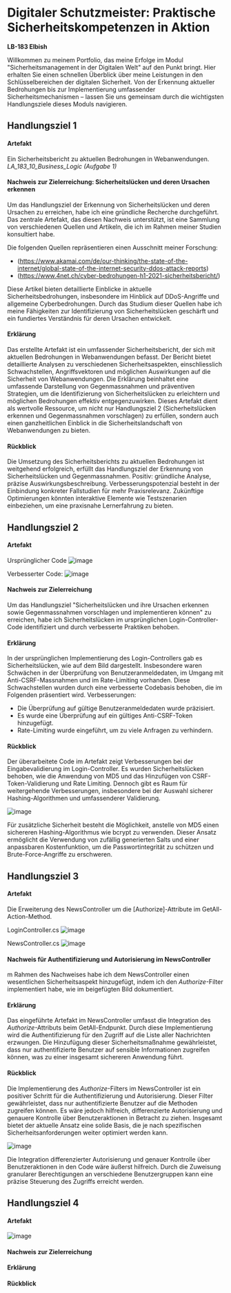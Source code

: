 # Digitaler Schutzmeister: Praktische Sicherheitskompetenzen in Aktion
**LB-183 Elbish** 

Willkommen zu meinem Portfolio, das meine Erfolge im Modul "Sicherheitsmanagement in der Digitalen Welt" auf den Punkt bringt. Hier erhalten Sie einen schnellen Überblick über meine Leistungen in den Schlüsselbereichen der digitalen Sicherheit. Von der Erkennung aktueller Bedrohungen bis zur Implementierung umfassender Sicherheitsmechanismen – lassen Sie uns gemeinsam durch die wichtigsten Handlungsziele dieses Moduls navigieren.

## Handlungsziel 1

#### Artefakt
Ein Sicherheitsbericht zu aktuellen Bedrohungen in Webanwendungen.
*LA_183_10_Business_Logic (Aufgabe 1)*


#### Nachweis zur Zielerreichung: Sicherheitslücken und deren Ursachen erkennen

Um das Handlungsziel der Erkennung von Sicherheitslücken und deren Ursachen zu erreichen, habe ich eine gründliche Recherche durchgeführt. Das zentrale Artefakt, das diesen Nachweis unterstützt, ist eine Sammlung von verschiedenen Quellen und Artikeln, die ich im Rahmen meiner Studien konsultiert habe.

Die folgenden Quellen repräsentieren einen Ausschnitt meiner Forschung:

- (https://www.akamai.com/de/our-thinking/the-state-of-the-internet/global-state-of-the-internet-security-ddos-attack-reports) 
- (https://www.4net.ch/cyber-bedrohungen-h1-2021-sicherheitsbericht/)

Diese Artikel bieten detaillierte Einblicke in aktuelle Sicherheitsbedrohungen, insbesondere im Hinblick auf DDoS-Angriffe und allgemeine Cyberbedrohungen. Durch das Studium dieser Quellen habe ich meine Fähigkeiten zur Identifizierung von Sicherheitslücken geschärft und ein fundiertes Verständnis für deren Ursachen entwickelt.

#### Erklärung

Das erstellte Artefakt ist ein umfassender Sicherheitsbericht, der sich mit aktuellen Bedrohungen in Webanwendungen befasst. Der Bericht bietet detaillierte Analysen zu verschiedenen Sicherheitsaspekten, einschliesslich Schwachstellen, Angriffsvektoren und möglichen Auswirkungen auf die Sicherheit von Webanwendungen. Die Erklärung beinhaltet eine umfassende Darstellung von Gegenmassnahmen und präventiven Strategien, um die Identifizierung von Sicherheitslücken zu erleichtern und möglichen Bedrohungen effektiv entgegenzuwirken. Dieses Artefakt dient als wertvolle Ressource, um nicht nur Handlungsziel 2 (Sicherheitslücken erkennen und Gegenmassnahmen vorschlagen) zu erfüllen, sondern auch einen ganzheitlichen Einblick in die Sicherheitslandschaft von Webanwendungen zu bieten.


#### Rückblick

Die Umsetzung des Sicherheitsberichts zu aktuellen Bedrohungen ist weitgehend erfolgreich, erfüllt das Handlungsziel der Erkennung von Sicherheitslücken und Gegenmassnahmen. Positiv: gründliche Analyse, präzise Auswirkungsbeschreibung. Verbesserungspotenzial besteht in der Einbindung konkreter Fallstudien für mehr Praxisrelevanz. Zukünftige Optimierungen könnten interaktive Elemente wie Testszenarien einbeziehen, um eine praxisnahe Lernerfahrung zu bieten.


## Handlungsziel 2

#### Artefakt

Ursprünglicher Code
![image](https://github.com/Elbish-03/BhusalElbishLB-183/assets/78097812/5bdbc4b4-5939-48ec-912b-fc6b864ca0d9)

Verbesserter Code: 
![image](https://github.com/Elbish-03/BhusalElbishLB-183/assets/78097812/ad58ac9a-e75b-4a22-b3e8-2f461bb37b84)

#### Nachweis zur Zielerreichung

Um das Handlungsziel "Sicherheitslücken und ihre Ursachen erkennen sowie Gegenmassnahmen vorschlagen und implementieren können" zu erreichen, habe ich Sicherheitslücken im ursprünglichen Login-Controller-Code identifiziert und durch verbesserte Praktiken behoben. 


#### Erklärung

In der ursprünglichen Implementierung des Login-Controllers gab es Sicherheitslücken, wie auf dem Bild dargestellt. Insbesondere waren Schwächen in der Überprüfung von Benutzeranmeldedaten, im Umgang mit Anti-CSRF-Massnahmen und im Rate-Limiting vorhanden. Diese Schwachstellen wurden durch eine verbesserte Codebasis behoben, die im Folgenden präsentiert wird.
Verbesserungen:

* Die Überprüfung auf gültige Benutzeranmeldedaten wurde präzisiert.
* Es wurde eine Überprüfung auf ein gültiges Anti-CSRF-Token hinzugefügt.
* Rate-Limiting wurde eingeführt, um zu viele Anfragen zu verhindern.

#### Rückblick

Der überarbeitete Code im Artefakt zeigt Verbesserungen bei der Eingabevalidierung im Login-Controller. Es wurden Sicherheitslücken behoben, wie die Anwendung von MD5 und das Hinzufügen von CSRF-Token-Validierung und Rate Limiting. Dennoch gibt es Raum für weitergehende Verbesserungen, insbesondere bei der Auswahl sicherer Hashing-Algorithmen und umfassenderer Validierung.

![image](https://github.com/Elbish-03/BhusalElbishLB-183/assets/78097812/afd3e308-690c-4b63-9ef8-5156b4ca5b35)

Für zusätzliche Sicherheit besteht die Möglichkeit, anstelle von MD5 einen sichereren Hashing-Algorithmus wie bcrypt zu verwenden. Dieser Ansatz ermöglicht die Verwendung von zufällig generierten Salts und einer anpassbaren Kostenfunktion, um die Passwortintegrität zu schützen und Brute-Force-Angriffe zu erschweren.


## Handlungsziel 3

#### Artefakt
Die Erweiterung des NewsController um die [Authorize]-Attribute im GetAll-Action-Method.

LoginController.cs
![image](https://github.com/Elbish-03/BhusalElbishLB-183/assets/78097812/528c82cb-f21f-4e5e-8730-f7abca199935)

NewsController.cs
![image](https://github.com/Elbish-03/BhusalElbishLB-183/assets/78097812/3db3bb5b-00b6-45d0-9116-e85e26710fc3)

#### Nachweis für Authentifizierung und Autorisierung im NewsController
m Rahmen des Nachweises habe ich dem NewsController einen wesentlichen Sicherheitsaspekt hinzugefügt, indem ich den *Authorize*-Filter implementiert habe, wie im beigefügten Bild dokumentiert. 

#### Erklärung
Das eingeführte Artefakt im NewsController umfasst die Integration des *Authorize*-Attributs beim GetAll-Endpunkt. Durch diese Implementierung wird die Authentifizierung für den Zugriff auf die Liste aller Nachrichten erzwungen. Die Hinzufügung dieser Sicherheitsmaßnahme gewährleistet, dass nur authentifizierte Benutzer auf sensible Informationen zugreifen können, was zu einer insgesamt sichereren Anwendung führt.

#### Rückblick

Die Implementierung des *Authorize*-Filters im NewsController ist ein positiver Schritt für die Authentifizierung und Autorisierung. Dieser Filter gewährleistet, dass nur authentifizierte Benutzer auf die Methoden zugreifen können. Es wäre jedoch hilfreich, differenzierte Autorisierung und genauere Kontrolle über Benutzeraktionen in Betracht zu ziehen. Insgesamt bietet der aktuelle Ansatz eine solide Basis, die je nach spezifischen Sicherheitsanforderungen weiter optimiert werden kann.

![image](https://github.com/Elbish-03/BhusalElbishLB-183/assets/78097812/0031484a-0977-432c-8bdb-ea3d627f1dc0)

Die Integration differenzierter Autorisierung und genauer Kontrolle über Benutzeraktionen in den Code wäre äußerst hilfreich. Durch die Zuweisung granularer Berechtigungen an verschiedene Benutzergruppen kann eine präzise Steuerung des Zugriffs erreicht werden. 

## Handlungsziel 4

#### Artefakt
![image](https://github.com/Elbish-03/BhusalElbishLB-183/assets/78097812/3dfa0d36-e198-4df2-be56-2e00fd2b5982)

#### Nachweis zur Zielerreichung

#### Erklärung

#### Rückblick




